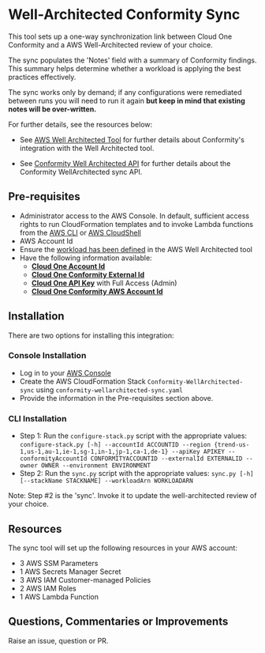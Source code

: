 # Well-Architected Conformity Sync

This tool sets up a one-way synchronization link between Cloud One Conformity and a AWS Well-Architected review of your choice.

The sync populates the 'Notes' field with a summary of Conformity findings. This summary helps determine whether a workload is applying the best practices effectively.

The sync works only by demand; if any configurations were remediated between runs you will need to run it again **but keep in mind that existing notes will be over-written.**

For further details, see the resources below:

- See [AWS Well Architected Tool](https://cloudone.trendmicro.com/docs/conformity/aws-integration/#aws-well-architected-tool) for further details about Conformity's integration with the Well Architected tool.

- See [Conformity Well Architected API](https://cloudone.trendmicro.com/docs/conformity/api-reference/tag/Well-Architected-Tool) for further details about the Conformity WellArchitected sync API.

## Pre-requisites

- Administrator access to the AWS Console. In default, sufficient access rights to run CloudFormation templates and to invoke Lambda functions from the [AWS CLI](https://boto3.amazonaws.com/v1/documentation/api/latest/guide/credentials.html) or [AWS CloudShell](https://docs.aws.amazon.com/cloudshell/latest/userguide/welcome.html)
- AWS Account Id
- Ensure the [workload has been defined](https://docs.aws.amazon.com/wellarchitected/latest/userguide/define-workload.html) in the AWS Well Architected tool
- Have the following information available:
  - [**Cloud One Account Id**](https://cloudone.trendmicro.com/docs/cloud-account-management/aws/#cloud-account-page)
  - [**Cloud One Conformity External Id**](https://cloudone.trendmicro.com/docs/conformity/api-reference/tag/External-IDs)
  - [**Cloud One API Key**](https://cloudone.trendmicro.com/docs/identity-and-account-management/c1-api-key/) with Full Access (Admin)
  - [**Cloud One Conformity AWS Account Id**](https://cloudone.trendmicro.com/docs/cloud-account-management/aws/#cloud-account-page)

## Installation

There are two options for installing this integration:

### Console Installation

- Log in to your [AWS Console](https://console.aws.amazon.com/)
- Create the AWS CloudFormation Stack `Conformity-WellArchitected-sync` using `conformity-wellarchitected-sync.yaml`
- Provide the information in the Pre-requisites section above.

### CLI Installation

- Step 1: Run the `configure-stack.py` script with the appropriate values:
  `configure-stack.py [-h] --accountId ACCOUNTID --region {trend-us-1,us-1,au-1,ie-1,sg-1,in-1,jp-1,ca-1,de-1} --apiKey APIKEY --conformityAccountId CONFORMITYACCOUNTID --externalId EXTERNALID --owner OWNER --environment ENVIRONMENT`
- Step 2: Run the `sync.py` script with the appropriate values:
  `sync.py [-h] [--stackName STACKNAME] --workloadArn WORKLOADARN`

Note: Step #2 is the 'sync'. Invoke it to update the well-architected review of your choice.

## Resources

The sync tool will set up the following resources in your AWS account:

- 3 AWS SSM Parameters
- 1 AWS Secrets Manager Secret
- 3 AWS IAM Customer-managed Policies
- 2 AWS IAM Roles
- 1 AWS Lambda Function

## Questions, Commentaries or Improvements

Raise an issue, question or PR.
